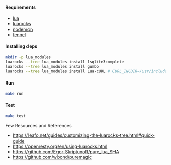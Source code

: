 #### Requirements
* [lua](https://www.lua.org)
* [luarocks](https://luarocks.org)
* [nodemon](https://www.npmjs.com/package//nodemon)
* [fennel](https://fennel-lang.org)

#### Installing deps
```bash
mkdir -p lua_modules
luarocks --tree lua_modules install lsqlite3complete
luarocks --tree lua_modules install gumbo
luarocks --tree lua_modules install Lua-cURL # CURL_INCDIR=/usr/include/x86_64-linux-gnu/
```

#### Run
```bash
make run
```

#### Test
```bash
make test
```

Few Resources and References

* https://leafo.net/guides/customizing-the-luarocks-tree.html#quick-guide
* https://openresty.org/en/using-luarocks.html
* https://github.com/Egor-Skriptunoff/pure_lua_SHA
* https://github.com/wbond/puremagic
